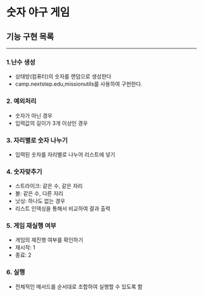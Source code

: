 # 숫자 야구 게임

## 기능 구현 목록

---
### 1.난수 생성

- 상태방(컴퓨터)의 숫자를 랜덤으로 생성한다
- camp.nextstep.edu,missionutils를 사용하여 구현한다.

### 2. 예외처리

- 숫자가 아닌 경우
- 입력값의 길이가 3개 이상인 경우

### 3. 자리별로 숫자 나누기

- 입력된 숫자를 자리별로 나누어 리스트에 넣기

### 4. 숫자맞추기

- 스트라이크: 같은 수, 같은 자리
- 볼: 같은 수, 다른 자리
- 낫싱: 하나도 없는 경우
- 리스트 인덱싱을 통해서 비교하여 결과 출력

### 5. 게임 재실행 여부

- 게임의 재진행 여부를 확인하기
- 재시작: 1
- 종료: 2

### 6. 실행

- 전체적인 메서드를 순서대로 조합하여 실행할 수 있도록 함